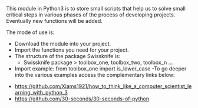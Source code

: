 This module in Python3 is to store small scripts that help us to solve small 
critical steps in various phases of the process of developing projects. 
Eventually new functions will be added.

The mode of use is:
- Download the module into your project.
- Import the functions you need for your project.
- The structure of the package Swissknife is:
  + Swissknife package > toolbox_one, toolbox_two, toolbox_n ...
- Import example: from toolbox_one import is_lower_case
-To go deeper into the various examples access the complementary links below:
+ https://github.com/Xiams1921/how_to_think_like_a_computer_scientist_learning_with_python_3
+ https://github.com/30-seconds/30-seconds-of-python

